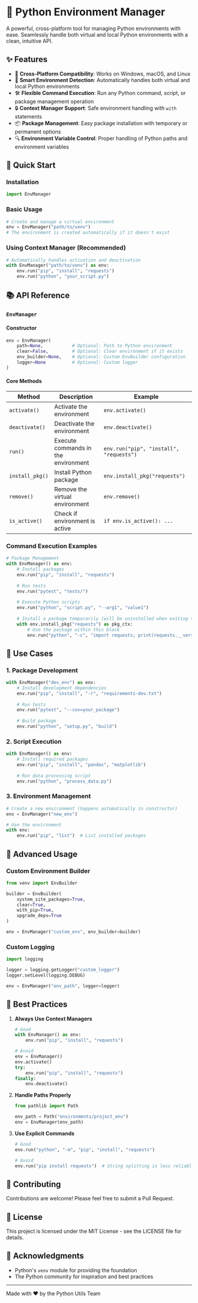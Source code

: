 # 🐍 Python Environment Manager

A powerful, cross-platform tool for managing Python environments with ease. Seamlessly handle both virtual and local Python environments with a clean, intuitive API.

## ✨ Features

- 🔄 **Cross-Platform Compatibility**: Works on Windows, macOS, and Linux
- 🎯 **Smart Environment Detection**: Automatically handles both virtual and local Python environments
- 🛠️ **Flexible Command Execution**: Run any Python command, script, or package management operation
- 🔒 **Context Manager Support**: Safe environment handling with `with` statements
- 📦 **Package Management**: Easy package installation with temporary or permanent options
- 🔍 **Environment Variable Control**: Proper handling of Python paths and environment variables

## 🚀 Quick Start

### Installation

```python
import EnvManager
```

### Basic Usage

```python
# Create and manage a virtual environment
env = EnvManager("path/to/venv")
# The environment is created automatically if it doesn't exist
```

### Using Context Manager (Recommended)

```python
# Automatically handles activation and deactivation
with EnvManager("path/to/venv") as env:
    env.run("pip", "install", "requests")
    env.run("python", "your_script.py")
```

## 📚 API Reference

### `EnvManager`

#### Constructor

```python
env = EnvManager(
    path=None,           # Optional: Path to Python environment
    clear=False,         # Optional: Clear environment if it exists
    env_builder=None,    # Optional: Custom EnvBuilder configuration
    logger=None          # Optional: Custom logger
)
```

#### Core Methods

| Method | Description | Example |
|--------|-------------|---------|
| `activate()` | Activate the environment | `env.activate()` |
| `deactivate()` | Deactivate the environment | `env.deactivate()` |
| `run()` | Execute commands in the environment | `env.run("pip", "install", "requests")` |
| `install_pkg()` | Install Python package | `env.install_pkg("requests")` |
| `remove()` | Remove the virtual environment | `env.remove()` |
| `is_active()` | Check if environment is active | `if env.is_active(): ...` |

### Command Execution Examples

```python
# Package Management
with EnvManager() as env:
    # Install packages
    env.run("pip", "install", "requests")
    
    # Run tests
    env.run("pytest", "tests/")
    
    # Execute Python scripts
    env.run("python", "script.py", "--arg1", "value1")
    
    # Install a package temporarily (will be uninstalled when exiting the context)
    with env.install_pkg("requests") as pkg_ctx:
        # Use the package within this block
        env.run("python", "-c", "import requests; print(requests.__version__)")
```

## 🎯 Use Cases

### 1. Package Development

```python
with EnvManager("dev_env") as env:
    # Install development dependencies
    env.run("pip", "install", "-r", "requirements-dev.txt")
    
    # Run tests
    env.run("pytest", "--cov=your_package")
    
    # Build package
    env.run("python", "setup.py", "build")
```

### 2. Script Execution

```python
with EnvManager() as env:
    # Install required packages
    env.run("pip", "install", "pandas", "matplotlib")
    
    # Run data processing script
    env.run("python", "process_data.py")
```

### 3. Environment Management

```python
# Create a new environment (happens automatically in constructor)
env = EnvManager("new_env")

# Use the environment
with env:
    env.run("pip", "list")  # List installed packages
```

## 🔧 Advanced Usage

### Custom Environment Builder

```python
from venv import EnvBuilder

builder = EnvBuilder(
    system_site_packages=True,
    clear=True,
    with_pip=True,
    upgrade_deps=True
)

env = EnvManager("custom_env", env_builder=builder)
```

### Custom Logging

```python
import logging

logger = logging.getLogger("custom_logger")
logger.setLevel(logging.DEBUG)

env = EnvManager("env_path", logger=logger)
```

## 🚨 Best Practices

1. **Always Use Context Managers**
   ```python
   # Good
   with EnvManager() as env:
       env.run("pip", "install", "requests")
   
   # Avoid
   env = EnvManager()
   env.activate()
   try:
       env.run("pip", "install", "requests")
   finally:
       env.deactivate()
   ```

2. **Handle Paths Properly**
   ```python
   from pathlib import Path
   
   env_path = Path("environments/project_env")
   env = EnvManager(env_path)
   ```

3. **Use Explicit Commands**
   ```python
   # Good
   env.run("python", "-m", "pip", "install", "requests")
   
   # Avoid
   env.run("pip install requests")  # String splitting is less reliable
   ```

## 🤝 Contributing

Contributions are welcome! Please feel free to submit a Pull Request.

## 📝 License

This project is licensed under the MIT License - see the LICENSE file for details.

## 🙏 Acknowledgments

- Python's `venv` module for providing the foundation
- The Python community for inspiration and best practices

---

Made with ❤️ by the Python Utils Team